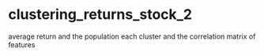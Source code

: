# clustering_returns_stock_2
average  return and the population each cluster and the correlation matrix of features
